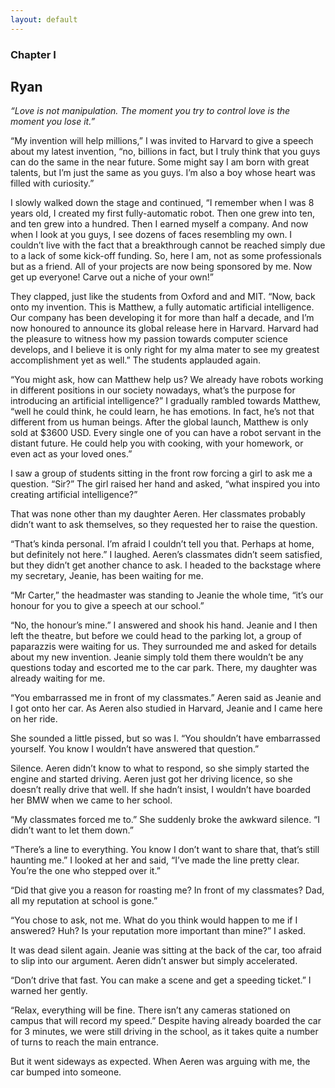 ```yaml
---
layout: default
---
```



### Chapter I

## Ryan

_“Love is not manipulation. The moment you try to control love is the moment you lose it.”_

“My invention will help millions,” I was invited to Harvard to give a speech about my latest invention, “no, billions in fact, but I truly think that you guys can do the same in the near future. Some might say I am born with great talents, but I’m just the same as you guys. I’m also a boy whose heart was filled with curiosity.” 

I slowly walked down the stage and continued, “I remember when I was 8 years old, I created my first fully-automatic robot. Then one grew into ten, and ten grew into a hundred. Then I earned myself a company. And now when I look at you guys, I see dozens of faces resembling my own. I couldn’t live with the fact that a breakthrough cannot be reached simply due to a lack of some kick-off funding. So, here I am, not as some professionals but as a friend. All of your projects are now being sponsored by me. Now get up everyone! Carve out a niche of your own!”

They clapped, just like the students from Oxford and and MIT. “Now, back onto my invention. This is Matthew, a fully automatic artificial intelligence. Our company has been developing it for more than half a decade, and I’m now honoured to announce its global release here in Harvard. Harvard had the pleasure to witness how my passion towards computer science develops, and I believe it is only right for my alma mater to see my greatest accomplishment yet as well.” The students applauded again.

“You might ask, how can Matthew help us? We already have robots working in different positions in our society nowadays, what’s the purpose for introducing an artificial intelligence?” I gradually rambled towards Matthew, “well he could think, he could learn, he has emotions. In fact, he’s not that different from us human beings. After the global launch, Matthew is only sold at $3600 USD. Every single one of you can have a robot servant in the distant future. He could help you with cooking, with your homework, or even act as your loved ones.” 

I saw a group of students sitting in the front row forcing a girl to ask me a question. “Sir?” The girl raised her hand and asked, “what inspired you into creating artificial intelligence?”

That was none other than my daughter Aeren. Her classmates probably didn’t want to ask themselves, so they requested her to raise the question. 

“That’s kinda personal. I’m afraid I couldn’t tell you that. Perhaps at home, but definitely not here.” I laughed. Aeren’s classmates didn’t seem satisfied, but they didn’t get another chance to ask. I headed to the backstage where my secretary, Jeanie, has been waiting for me.

“Mr Carter,” the headmaster was standing to Jeanie the whole time, “it’s our honour for you to give a speech at our school.”

“No, the honour’s mine.” I answered and shook his hand. Jeanie and I then left the theatre, but before we could head to the parking lot, a group of paparazzis were waiting for us. They surrounded me and asked for details about my new invention. Jeanie simply told them there wouldn’t be any questions today and escorted me to the car park. There, my daughter was already waiting for me.

“You embarrassed me in front of my classmates.” Aeren said as Jeanie and I got onto her car. As Aeren also studied in Harvard, Jeanie and I came here on her ride.

She sounded a little pissed, but so was I. “You shouldn’t have embarrassed yourself. You know I wouldn’t have answered that question.”

Silence. Aeren didn’t know to what to respond, so she simply started the engine and started driving. Aeren just got her driving licence, so she doesn’t really drive that well. If she hadn’t insist, I wouldn’t have boarded her BMW when we came to her school. 

“My classmates forced me to.” She suddenly broke the awkward silence. “I didn’t want to let them down.”

“There’s a line to everything. You know I don’t want to share that, that’s still haunting me.” I looked at her and said, “I’ve made the line pretty clear. You’re the one who stepped over it.”

“Did that give you a reason for roasting me? In front of my classmates? Dad, all my reputation at school is gone.”

“You chose to ask, not me. What do you think would happen to me if I answered? Huh? Is your reputation more important than mine?” I asked. 

It was dead silent again. Jeanie was sitting at the back of the car, too afraid to slip into our argument. Aeren didn’t answer but simply accelerated.

“Don’t drive that fast. You can make a scene and get a speeding ticket.” I warned her gently.

“Relax, everything will be fine. There isn’t any cameras stationed on campus that will record my speed.” Despite having already boarded the car for 3 minutes, we were still driving in the school, as it takes quite a number of turns to reach the main entrance.

But it went sideways as expected. When Aeren was arguing with me, the car bumped into someone.

